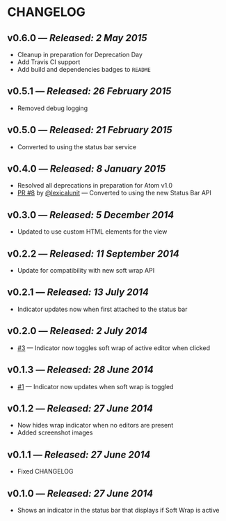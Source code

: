 # CHANGELOG

## **v0.6.0** &mdash; *Released: 2 May 2015*

* Cleanup in preparation for Deprecation Day
* Add Travis CI support
* Add build and dependencies badges to `README`

## **v0.5.1** &mdash; *Released: 26 February 2015*

* Removed debug logging

## **v0.5.0** &mdash; *Released: 21 February 2015*

* Converted to using the status bar service

## **v0.4.0** &mdash; *Released: 8 January 2015*

* Resolved all deprecations in preparation for Atom v1.0
* [PR #8](https://github.com/lee-dohm/soft-wrap-indicator/pulls/8) by [@lexicalunit](https://github.com/lexicalunit) &mdash; Converted to using the new Status Bar API

## **v0.3.0** &mdash; *Released: 5 December 2014*

* Updated to use custom HTML elements for the view

## **v0.2.2** &mdash; *Released: 11 September 2014*

* Update for compatibility with new soft wrap API

## **v0.2.1** &mdash; *Released: 13 July 2014*

* Indicator updates now when first attached to the status bar

## **v0.2.0** &mdash; *Released: 2 July 2014*

* [#3](https://github.com/lee-dohm/soft-wrap-indicator/issues/3) &mdash; Indicator now toggles soft wrap of active editor when clicked

## **v0.1.3** &mdash; *Released: 28 June 2014*

* [#1](https://github.com/lee-dohm/soft-wrap-indicator/issues/1) &mdash; Indicator now updates when soft wrap is toggled

## **v0.1.2** &mdash; *Released: 27 June 2014*

* Now hides wrap indicator when no editors are present
* Added screenshot images

## **v0.1.1** &mdash; *Released: 27 June 2014*

* Fixed CHANGELOG

## **v0.1.0** &mdash; *Released: 27 June 2014*

* Shows an indicator in the status bar that displays if Soft Wrap is active
